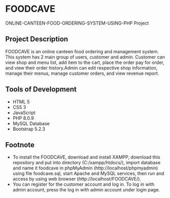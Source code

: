 # FOODCAVE

ONLINE-CANTEEN-FOOD-ORDERING-SYSTEM-USING-PHP Project


## Project Description
FOODCAVE is an online canteen food ordering and management system. This system has 2 main group of users, customer and admin. Customer can view shop and menu list, add item to the cart, place the order pay for order, and view their order history.Admin can edit respective shop information, manage their menus, manage customer orders, and view revenue report.



## Tools of Development
- HTML 5
- CSS 3
- JavaScript
- PHP 8.0.9
- MySQL Database
- Bootstrap 5.2.3


## Footnote
- To install the FOODCAVE, download and install XAMPP, download this repository and put into directory (C:/xampp/htdocs/), import database and name it foodcave in phpMyAdmin (http://localhost/phpmyadmin) using file foodcave.sql, start Apache and MySQL services, then run and access by using web browser (http://localhost/FOODCAVE/).
- You can register for the customer account and log in. To log in with admin account, press the log in with admin account under login page.
